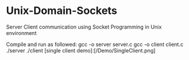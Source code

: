 # Unix-Domain-Sockets
Server Client communication using Socket Programming in Unix environment

Compile and run as followed:
gcc -o server server.c
gcc -o client client.c
./server
./client
[single client demo]:[/Demo/SingleClient.png]

